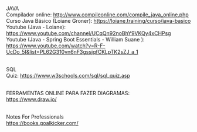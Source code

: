 JAVA <br>
Compilador online: http://www.compileonline.com/compile_java_online.php <br>
Curso Java Básico (Loiane Groner): https://loiane.training/curso/java-basico <br>
Youtube (Java - Loiane): https://www.youtube.com/channel/UCqQn92noBhY9VKQy4xCHPsg <br>
Youtube (Java - Spring Boot Essentials - William Suane  ): https://www.youtube.com/watch?v=R-F-UcDo_5I&list=PL62G310vn6nF3gssjqfCKLpTK2sZJ_a_1 <br>
<br>

SQL <br>
Quiz: https://www.w3schools.com/sql/sql_quiz.asp <br>
<br>

FERRAMENTAS ONLINE PARA FAZER DIAGRAMAS:<br>
https://www.draw.io/ <br>
<br>

Notes For Professionals<br>
https://books.goalkicker.com/ <br>


